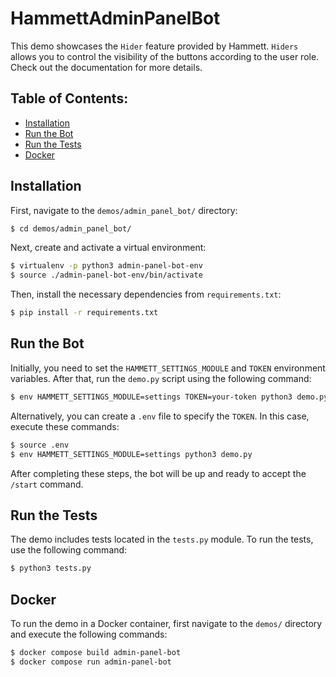 # HammettAdminPanelBot

This demo showcases the `Hider` feature provided by Hammett. `Hiders` allows you to control the visibility of the buttons according to the user role. Check out the documentation for more details.

## Table of Contents:

- [Installation](#installation)
- [Run the Bot](#run-the-bot)
- [Run the Tests](#run-the-tests)
- [Docker](#docker)

## Installation

First, navigate to the `demos/admin_panel_bot/` directory:

```bash
$ cd demos/admin_panel_bot/
```

Next, create and activate a virtual environment:

```bash
$ virtualenv -p python3 admin-panel-bot-env
$ source ./admin-panel-bot-env/bin/activate
```

Then, install the necessary dependencies from `requirements.txt`:

```bash
$ pip install -r requirements.txt
```

## Run the Bot

Initially, you need to set the `HAMMETT_SETTINGS_MODULE` and `TOKEN` environment variables. After that, run the `demo.py` script using the following command:

```bash
$ env HAMMETT_SETTINGS_MODULE=settings TOKEN=your-token python3 demo.py
```

Alternatively, you can create a `.env` file to specify the `TOKEN`. In this case, execute these commands:

```bash
$ source .env
$ env HAMMETT_SETTINGS_MODULE=settings python3 demo.py
```

After completing these steps, the bot will be up and ready to accept the `/start` command.

## Run the Tests

The demo includes tests located in the `tests.py` module. To run the tests, use the following command:

```bash
$ python3 tests.py
```

## Docker

To run the demo in a Docker container, first navigate to the `demos/` directory and execute the following commands:

```bash
$ docker compose build admin-panel-bot
$ docker compose run admin-panel-bot
```
